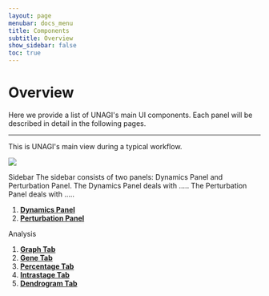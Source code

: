 ```yaml
---
layout: page
menubar: docs_menu
title: Components
subtitle: Overview
show_sidebar: false
toc: true
---
```


# Overview

Here we provide a list of UNAGI's main UI components. Each panel will be described in detail in the following pages.

---

This is UNAGI's main view during a typical workflow.

<img src="../../../images/overview_labeled.png" class="center"/>

Sidebar
The sidebar consists of two panels: Dynamics Panel and Perturbation Panel.
The Dynamics Panel deals with .....
The Perturbation Panel deals with .....
1. [**Dynamics Panel**](sidebar/dynamics_panel)
2. [**Perturbation Panel**](sidebar/perturbation_panel)

Analysis

1. [**Graph Tab**](analysis/graph_tab)
2. [**Gene Tab**](analysis/gene_tab)
3. [**Percentage Tab**](analysis/percentage_tab)
4. [**Intrastage Tab**](analysis/intrastage_tab)
5. [**Dendrogram Tab**](analysis/dendrogram_tab)